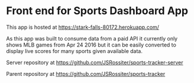 # Front end for Sports Dashboard App

This app is hosted at https://stark-falls-80172.herokuapp.com/

As this app was built to consume data from a paid API it currently only shows MLB games from Apr 24 2016 but it can be easily converted to display live scores for many sports given available data.

Server repository at https://github.com/JSRossiter/sports-tracker-server

Parent repository at https://github.com/JSRossiter/sports-tracker
